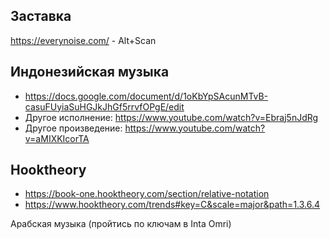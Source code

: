 Заставка
---

https://everynoise.com/ - Alt+Scan




Индонезийская музыка
---
- https://docs.google.com/document/d/1oKbYpSAcunMTvB-casuFUyiaSuHGJkJhGf5rrvfOPgE/edit
- Другое исполнение: https://www.youtube.com/watch?v=Ebraj5nJdRg 
- Другое произведение: https://www.youtube.com/watch?v=aMIXKIcorTA



Hooktheory
---

- https://book-one.hooktheory.com/section/relative-notation
- https://www.hooktheory.com/trends#key=C&scale=major&path=1.3.6.4



Арабская музыка (пройтись по ключам в Inta Omri)